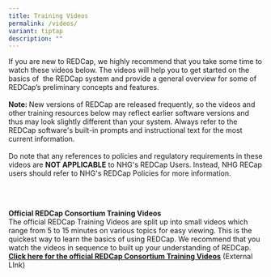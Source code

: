 ```yaml
---
title: Training Videos
permalink: /videos/
variant: tiptap
description: ""
---
```

<p>If you are new to REDCap, we highly recommend that you take some time
to watch these videos below. The videos will help you to get started on
the basics of&nbsp; the REDCap system and provide a general overview for
some of REDCap’s preliminary concepts and features.
<br>
<br><strong>Note: </strong>New versions of REDCap are released frequently,
so the videos and other training resources below may reflect earlier software
versions and thus may look slightly different than your system. Always
refer to the REDCap software's built-in prompts and instructional text
for the most current information.
<br>
<br>Do note that any references to policies and regulatory requirements in
these videos are <strong>NOT APPLICABLE</strong> to NHG's REDCap Users. Instead,
NHG RECap users should refer to NHG's REDCap Policies for more information.</p>
<p>&nbsp;</p>
<p>
<br><strong>Official REDCap Consortium Training Videos</strong>
<br>The official REDCap Training Videos are split up into small videos which
range from 5 to 15 minutes on various topics for easy viewing. This is
the quickest way to learn the basics of using REDCap. We recommend that
you watch the videos in sequence to built up your understanding of REDCap.&nbsp;
<br><strong><a href="https://projectredcap.org/resources/videos/" rel="noopener noreferrer nofollow" target="_blank"><u>Click here for the official&nbsp;REDCap Consortium&nbsp;Training&nbsp;Videos</u></a></strong> (External
LInk)</p>